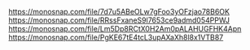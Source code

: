 https://monosnap.com/file/7d7u5ABeOLw7gFoo3yOFzjao78B6OK
https://monosnap.com/file/RRssFxaneS9l7653ce9admd054PPWJ
https://monosnap.com/file/Lm5Dp8RCtX0H2Am0pALAHUGFHK4Apn
https://monosnap.com/file/PgKE67tE4tcL3upAXaXh8l8x1VTB87
